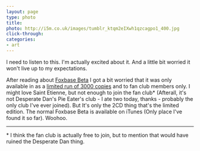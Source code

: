 ```yaml
---
layout: page
type: photo
title: 
photo: http://i5m.co.uk/images/tumblr_ktqm2eIXwh1qzcagpo1_400.jpg
click-through: 
categories: 
- art
---
```

I need to listen to this. I'm actually excited about it. And a little bit worried it won't live up to my expectations.

After reading about [Foxbase Beta](http://www.thelineofbestfit.com/2009/11/saint-etienne-fox-base-beta/) I got a bit worried that it was only available in as a [limited run of 3000 copies](http://www.ekmpowershop8.com/ekmps/shops/saintetienneltd/foxbase-beta---limited-edition-2-disc-set-1-p.asp) and to fan club members only. I might love Saint Etienne, but not enough to join the fan club* (Afterall, it's not Desperate Dan's Pie Eater's club - I ate two today, thanks - probably the only club I've ever joined). But It's only the 2CD thing that's the limited edition. The normal Foxbase Beta is available on iTunes (Only place I've found it so far). Woohoo.

***

\* I think the fan club is actually free to join, but to mention that would have ruined the Desperate Dan thing.   
